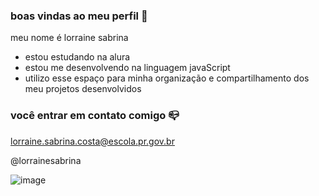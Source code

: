 ### boas vindas ao meu perfil 🖤

meu nome é lorraine sabrina

- estou estudando na alura
- estou me desenvolvendo na linguagem javaScript
- utilizo esse espaço para minha organização e compartilhamento dos meu projetos desenvolvidos

### você entrar em contato comigo 📪

lorraine.sabrina.costa@escola.pr.gov.br

@lorrainesabrina


![image](https://github.com/22lorrainesabrina/22lorrainesabrina/assets/147056592/f4d25c2d-1ca1-48e4-a892-b8b90cb58b4a)
